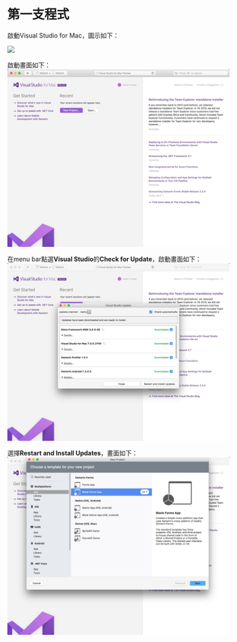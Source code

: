 # 第一支程式

啟動Visual Studio for Mac，圖示如下：

![](https://msdnshared.blob.core.windows.net/media/2017/03/vs-for-mac-logo-caption2.png)

啟動畫面如下：![](/images/Day3/01.jpg)

在menu bar點選**Visual Studio**的**Check for Update**，啟動畫面如下：![](/images/Day3/02.jpg)

選擇**Restart and Install Updates**，畫面如下：![](/images/Day3/03.jpg)




